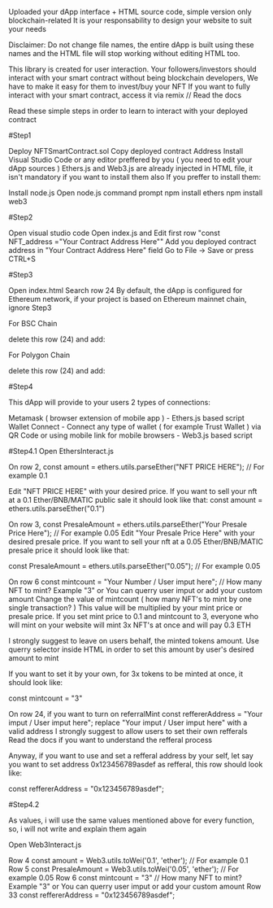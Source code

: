 Uploaded your dApp interface + HTML source code, simple version only blockchain-related
It is your responsability to design your website to suit your needs

Disclaimer: Do not change file names, the entire dApp is built using these names and the HTML file will stop working without editing HTML too.

This library is created for user interaction. Your followers/investors should interact with your smart contract without being blockchain developers,
We have to make it easy for them to invest/buy your NFT
If you want to fully interact with your smart contract, access it via remix // Read the docs

Read these simple steps in order to learn to interact with your deployed contract

#Step1

Deploy NFTSmartContract.sol
Copy deployed contract Address
Install Visual Studio Code or any editor preffered by you ( you need to edit your dApp sources )
Ethers.js and Web3.js are already injected in HTML file, it isn't mandatory if you want to install them also
If you preffer to install them:

Install node.js
Open node.js command prompt
npm install ethers
npm install web3

#Step2

Open visual studio code
Open index.js and Edit first row "const NFT_address ="Your Contract Address Here""
Add you deployed contract address in "Your Contract Address Here" field
Go to File -> Save or press CTRL+S

#Step3

Open index.html
Search row 24
By default, the dApp is configured for Ethereum network, if your project is based on Ethereum mainnet chain, ignore Step3

For BSC Chain
<script src="SwitchToEthereum.js"></script> delete this row (24) and add:

<script src="SwitchToBSC.js"></script>

For Polygon Chain
<script src="SwitchToEthereum.js"></script> delete this row (24) and add:

<script src="SwitchToPolygon.js"></script>

#Step4

This dApp will provide to your users 2 types of connections:

Metamask ( browser extension of mobile app ) - Ethers.js based script
Wallet Connect - Connect any type of wallet ( for example Trust Wallet ) via QR Code or using mobile link for mobile browsers - Web3.js based script

#Step4.1
Open EthersInteract.js

On row 2, const amount = ethers.utils.parseEther("NFT PRICE HERE"); // For example 0.1

Edit "NFT PRICE HERE" with your desired price. If you want to sell your nft at a 0.1 Ether/BNB/MATIC public sale it should look like that:
const amount = ethers.utils.parseEther("0.1")

On row 3, const PresaleAmount = ethers.utils.parseEther("Your Presale Price Here"); // For example 0.05
Edit "Your Presale Price Here" with your desired presale price. If you want to sell your nft at a 0.05 Ether/BNB/MATIC presale price it should look like that:

const PresaleAmount = ethers.utils.parseEther("0.05"); // For example 0.05

On row 6 const mintcount = "Your Number / User imput here"; // How many NFT to mint? Example "3" or You can querry user imput or add your custom amount
Change the value of mintcount ( how many NFT's to mint by one single transaction? )
This value will be multiplied by your mint price or presale price. If you set mint price to 0.1 and mintcount to 3, everyone who will mint on your website will mint
3x NFT's at once and will pay 0.3 ETH

I strongly suggest to leave on users behalf, the minted tokens amount. Use querry selector inside HTML in order to set this amount by user's desired amount to mint

If you want to set it by your own, for 3x tokens to be minted at once, it should look like:

const mintcount = "3"

On row 24, if you want to turn on referralMint
const reffererAddress = "Your imput / User imput here";
replace "Your imput / User imput here" with a valid address 
I strongly suggest to allow users to set their own refferals
Read the docs if you want to understand the refferal process

Anyway, if you want to use and set a refferal address by your self, let say you want to set address 0x123456789asdef as refferal, this row should look like:

const reffererAddress = "0x123456789asdef";

#Step4.2

As values, i will use the same values mentioned above for every function, so, i will not write and explain them again

Open Web3Interact.js

Row 4 const amount = Web3.utils.toWei('0.1', 'ether'); // For example 0.1 
Row 5 const PresaleAmount = Web3.utils.toWei('0.05', 'ether'); // For example 0.05
Row 6 const mintcount = "3" // How many NFT to mint? Example "3" or You can querry user imput or add your custom amount
Row 33 const reffererAddress = "0x123456789asdef";


